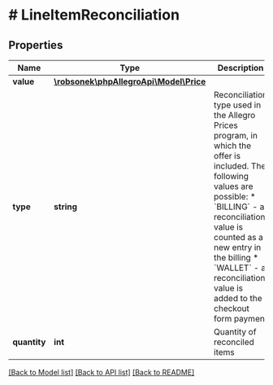 # # LineItemReconciliation

## Properties

Name | Type | Description | Notes
------------ | ------------- | ------------- | -------------
**value** | [**\robsonek\phpAllegroApi\Model\Price**](Price.md) |  | [optional]
**type** | **string** | Reconciliation type used in the Allegro Prices program, in which the offer is included. The following values are possible: * &#x60;BILLING&#x60; - a reconciliation value is counted as a new entry in the billing * &#x60;WALLET&#x60; - a reconciliation value is added to the checkout form payment | [optional]
**quantity** | **int** | Quantity of reconciled items | [optional]

[[Back to Model list]](../../README.md#models) [[Back to API list]](../../README.md#endpoints) [[Back to README]](../../README.md)

